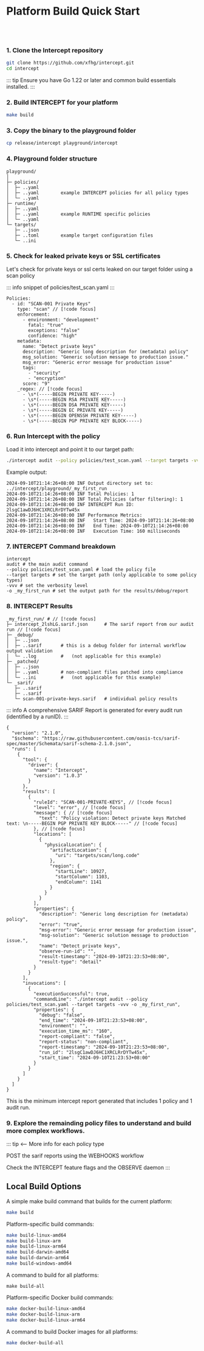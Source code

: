 # Platform Build Quick Start

<br><br>

### 1. Clone the Intercept repository

```sh
git clone https://github.com/xfhg/intercept.git
cd intercept
```

::: tip
Ensure you have Go 1.22 or later and common build essentials installed.
:::

### 2. Build **INTERCEPT**  for your platform

```sh
make build
```

### 3. Copy the binary to the playground folder

```sh
cp release/intercept playground/intercept
```

### 4. Playground folder structure

```sh{3,11}
playground/
│
├─ policies/
│  ├─ ..yaml
│  ├─ ..yaml        example INTERCEPT policies for all policy types
│  └─ ..yaml
├─ runtime/
│  ├─ ..yaml
│  ├─ ..yaml        example RUNTIME specific policies 
│  └─ ..yaml
└─ targets/
   ├─ ..json
   ├─ ..toml        example target configuration files
   └─ ..ini
```

### 5. Check for leaked private keys or SSL certificates

Let's check for private keys or ssl certs leaked on our target folder using a scan policy 

::: info
snippet of policies/test_scan.yaml
:::

```yaml{3,18}
Policies:
  - id: "SCAN-001 Private Keys"
    type: "scan" // [!code focus]
    enforcement:
      - environment: "development"
        fatal: "true"
        exceptions: "false"
        confidence: "high"
    metadata:
      name: "Detect private keys"
      description: "Generic long description for (metadata) policy"
      msg_solution: "Generic solution message to production issue."
      msg_error: "Generic error message for production issue"
      tags:
        - "security"
        - "encryption"
      score: "9"
    _regex: // [!code focus]
      - \s*(-----BEGIN PRIVATE KEY-----)
      - \s*(-----BEGIN RSA PRIVATE KEY-----)
      - \s*(-----BEGIN DSA PRIVATE KEY-----)
      - \s*(-----BEGIN EC PRIVATE KEY-----)
      - \s*(-----BEGIN OPENSSH PRIVATE KEY-----)
      - \s*(-----BEGIN PGP PRIVATE KEY BLOCK-----)
```

### 6. Run Intercept with the policy

Load it into intercept and point it to our target path:

```sh 
./intercept audit --policy policies/test_scan.yaml --target targets -vvv -o _my_first_run
```

Example output:

```log{4}
2024-09-10T21:14:26+08:00 INF Output directory set to: ../intercept/playground/_my_first_run
2024-09-10T21:14:26+08:00 INF Total Policies: 1
2024-09-10T21:14:26+08:00 INF Total Policies (after filtering): 1
2024-09-10T21:14:26+08:00 INF INTERCEPT Run ID: 2lsgC1awDJ6HC1XRCLRrDYTw45x
2024-09-10T21:14:26+08:00 INF Performance Metrics:
2024-09-10T21:14:26+08:00 INF   Start Time: 2024-09-10T21:14:26+08:00
2024-09-10T21:14:26+08:00 INF   End Time: 2024-09-10T21:14:26+08:00
2024-09-10T21:14:26+08:00 INF   Execution Time: 160 milliseconds
```

### 7. INTERCEPT Command breakdown

```yml{2}
intercept 
audit # the main audit command 
--policy policies/test_scan.yaml # load the policy file
--target targets # set the target path (only applicable to some policy types)
-vvv # set the verbosity level
-o _my_first_run # set the output path for the results/debug/report
```

### 8. INTERCEPT Results

```sh{2}
_my_first_run/ # // [!code focus]
├─ intercept_2lshLG.sarif.json      # The sarif report from our audit run // [!code focus]
├─ _debug/
│  ├─ ..json
│  ├─ ..sarif       # this is a debug folder for internal workflow output validation
│  └─ ..log         #   (not applicable for this example)
├─ _patched/
│  ├─ ..json
│  ├─ ..yaml        # non-compliant files patched into compliance 
│  └─ ..ini         #   (not applicable for this example)
└─ _sarif/
   ├─ ..sarif
   ├─ ..sarif        
   └─ scan-001-private-keys.sarif   # individual policy results
```

::: info
A comprehensive SARIF Report is generated for every audit run (identified by a runID).
:::

```json{15,17,23,26-28,57}
{
  "version": "2.1.0",
  "$schema": "https://raw.githubusercontent.com/oasis-tcs/sarif-spec/master/Schemata/sarif-schema-2.1.0.json",
  "runs": [
    {
      "tool": {
        "driver": {
          "name": "Intercept",
          "version": "1.0.3"
        }
      },
      "results": [
        {
          "ruleId": "SCAN-001-PRIVATE-KEYS", // [!code focus]
          "level": "error", // [!code focus]
          "message": { // [!code focus]
            "text": "Policy violation: Detect private keys Matched text: \n-----BEGIN PGP PRIVATE KEY BLOCK-----" // [!code focus]
          }, // [!code focus]
          "locations": [
            {
              "physicalLocation": {
                "artifactLocation": {
                  "uri": "targets/scan/long.code"
                },
                "region": {
                  "startLine": 10927,
                  "startColumn": 1103,
                  "endColumn": 1141
                }
              }
            }
          ],
          "properties": {
            "description": "Generic long description for (metadata) policy",
            "error": "true",
            "msg-error": "Generic error message for production issue",
            "msg-solution": "Generic solution message to production issue.",
            "name": "Detect private keys",
            "observe-run-id": "",
            "result-timestamp": "2024-09-10T21:23:53+08:00",
            "result-type": "detail"
          }
        }
      ],
      "invocations": [
        {
          "executionSuccessful": true,
          "commandLine": "./intercept audit --policy policies/test_scan.yaml --target targets -vvv -o _my_first_run",
          "properties": {
            "debug": "false",
            "end_time": "2024-09-10T21:23:53+08:00",
            "environment": "",
            "execution_time_ms": "160",
            "report-compliant": "false",
            "report-status": "non-compliant",
            "report-timestamp": "2024-09-10T21:23:53+08:00",
            "run_id": "2lsgC1awDJ6HC1XRCLRrDYTw45x",
            "start_time": "2024-09-10T21:23:53+08:00"
          }
        }
      ]
    }
  ]
}
```

This is the minimum intercept report generated that includes 1 policy and 1 audit run.

### 9. Explore the remainding policy files to understand and build more complex workflows.

::: tip
<-- More info for each policy type

POST the sarif reports using the WEBHOOKS workflow

Check the INTERCEPT feature flags and the OBSERVE daemon
:::

## Local Build Options


A simple make build command that builds for the current platform:
```sh
make build
```

Platform-specific build commands:
```sh
make build-linux-amd64
make build-linux-arm
make build-linux-arm64
make build-darwin-amd64
make build-darwin-arm64
make build-windows-amd64
```


A command to build for all platforms:
```shell
make build-all
```


Platform-specific Docker build commands:
```sh
make docker-build-linux-amd64
make docker-build-linux-arm
make docker-build-linux-arm64
```

A command to build Docker images for all platforms:
```sh
make docker-build-all
```
